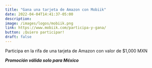 ```yaml
---
title: "Gana una tarjeta de Amazon con Mobiik"
date: 2022-04-04T14:41:37-05:00
description: 
image: /images/logos/mobiik.png
link: https://www.mobiik.com/participa-y-gana/
button: ¡Quiero participar!
draft: false
---
```


Participa en la rifa de una tarjeta de Amazon con valor de $1,000 MXN

***Promoción válida solo para México***